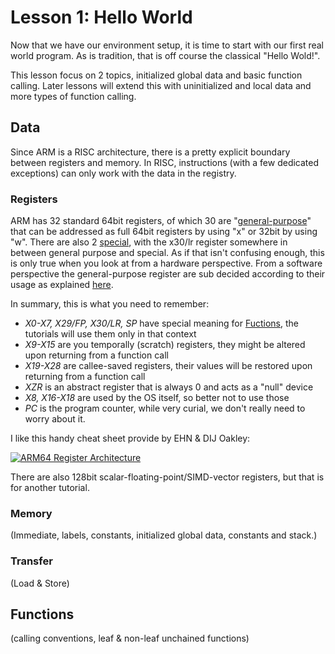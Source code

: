 # Lesson 1: Hello World

Now that we have our environment setup, it is time to start with our first real world program.  As is tradition, that is off course the classical "Hello Wold!".

This lesson focus on 2 topics, initialized global data and basic function calling.  Later lessons will extend this with uninitialized and local data and more types of function calling.

## Data

Since ARM is a RISC architecture, there is a pretty explicit boundary between registers and memory.  In RISC, instructions (with a few dedicated exceptions) can only work with the data in the registry.

### Registers

ARM has 32 standard 64bit registers, of which 30 are "[general-purpose](https://developer.arm.com/documentation/102374/0101/Registers-in-AArch64---general-purpose-registers)" that can be addressed as full 64bit registers by using "x" or 32bit by using "w".  There are also 2 [special](https://developer.arm.com/documentation/102374/0101/Registers-in-AArch64---other-registers), with the x30/lr register somewhere in between general purpose and special.  As if that isn't confusing enough, this is only true when you look at from a hardware perspective.  From a software perspective the general-purpose register are sub decided according to their usage as explained [here](https://docs.microsoft.com/en-us/cpp/build/arm64-windows-abi-conventions?view=msvc-170#integer-registers).

In summary, this is what you need to remember:

* _X0-X7, X29/FP, X30/LR, SP_ have special meaning for [Fuctions](#functions), the tutorials will use them only in that context
* _X9-X15_ are you temporally (scratch) registers, they might be altered upon returning from a function call
* _X19-X28_ are callee-saved registers, their values will be restored upon returning from a function call
* _XZR_ is an abstract register that is always 0 and acts as a "null" device
* _X8, X16-X18_ are used by the OS itself, so better not to use those
* _PC_ is the program counter, while very curial, we don't really need to worry about it.

I like this handy cheat sheet provide by EHN & DIJ Oakley:

 [![ARM64 Register Architecture](https://eclecticlightdotcom.files.wordpress.com/2021/06/armregisterarch.jpg?w=600)](https://eclecticlightdotcom.files.wordpress.com/2021/06/armregisterarch.pdf)

There are also 128bit scalar-floating-point/SIMD-vector registers, but that is for another tutorial.

### Memory

(Immediate, labels, constants, initialized global data, constants and stack.)

### Transfer

(Load & Store)

## Functions

(calling conventions, leaf & non-leaf unchained functions)